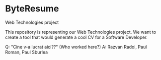 # ByteResume
Web Technologies project

This repository is representing our Web Technologies project.
We want to create a tool that would generate a cool CV for a Software Developer.

Q: "Cine v-a lucrat aici??" (Who worked here?)
A: Razvan Radoi, Paul Roman, Paul Sburlea
